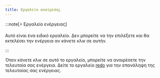 ```yaml
---
title: Εργαλείο αναίρεσης
---
```


:::note[⚡ Εργαλείο ενέργειας]

Αυτό είναι ένα ειδικό εργαλείο.
Δεν μπορείτε να την επιλέξετε και θα εκτελέσει την ενέργεια αν κάνετε κλικ σε αυτήν.

:::

Όταν κάνετε κλικ σε αυτό το εργαλείο, μπορείτε να αναιρέσετε την τελευταία σας ενέργεια.
Δείτε το εργαλείο [redo](../redo) για την επανάληψη της τελευταίας σας ενέργειας.
